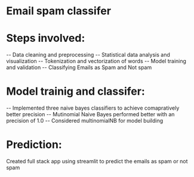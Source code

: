 # Email spam classifer 

# Steps involved:

-- Data cleaning and preprocessing
-- Statistical data analysis and visualization 
-- Tokenization and vectorization of words
-- Model training and validation
-- Classifying Emails as Spam and Not spam


# Model trainig and classifer:

-- Implemented three naive bayes classifiers to achieve comapratively better precision
-- Mutinomial Naive Bayes performed better with an precision of 1.0
-- Considered multinomialNB for model building 


# Prediction:

Created full stack app using streamlit to predict the emails as spam or not spam
